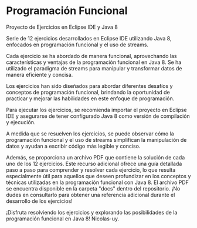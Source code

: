 # Programación Funcional

Proyecto de Ejercicios en Eclipse IDE y Java 8

Serie de 12 ejercicios desarrollados en Eclipse IDE utilizando Java 8, enfocados en programación funcional y el uso de streams.

Cada ejercicio se ha abordado de manera funcional, aprovechando las características y ventajas de la programación funcional en Java 8. Se ha utilizado el paradigma de streams para manipular y transformar datos de manera eficiente y concisa.

Los ejercicios han sido diseñados para abordar diferentes desafíos y conceptos de programación funcional, brindando la oportunidad de practicar y mejorar las habilidades en este enfoque de programación.

Para ejecutar los ejercicios, se recomienda importar el proyecto en Eclipse IDE y asegurarse de tener configurado Java 8 como versión de compilación y ejecución.

A medida que se resuelven los ejercicios, se puede observar cómo la programación funcional y el uso de streams simplifican la manipulación de datos y ayudan a escribir código más legible y conciso.

Además, se proporciona un archivo PDF que contiene la solución de cada uno de los 12 ejercicios. Este recurso adicional ofrece una guía detallada paso a paso para comprender y resolver cada ejercicio, lo que resulta especialmente útil para aquellos que deseen profundizar en los conceptos y técnicas utilizadas en la programación funcional con Java 8. El archivo PDF se encuentra disponible en la carpeta "docs" dentro del repositorio. ¡No dudes en consultarlo para obtener una referencia adicional durante el desarrollo de los ejercicios!

¡Disfruta resolviendo los ejercicios y explorando las posibilidades de la programación funcional en Java 8!
Nicolas-uy.
